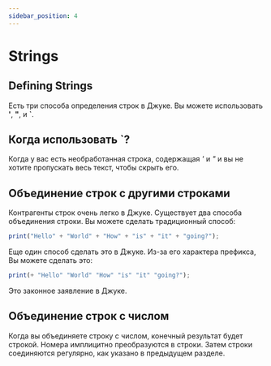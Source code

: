 ```yaml
---
sidebar_position: 4
---
```


# Strings

## Defining Strings
Есть три способа определения строк в Джуке. Вы можете использовать **'**, **"**, и **`**.

## Когда использовать **`**?
Когда у вас есть необработанная строка, содержащая *'* и *"* и вы не хотите пропускать весь текст, чтобы скрыть его.

## Объединение строк с другими строками
Контрагенты строк очень легко в Джуке. Существует два способа объединения строки. Вы можете сделать традиционный способ:


```jsx
print("Hello" + "World" + "How" + "is" + "it" + "going?");
```

Еще один способ сделать это в Джуке. Из-за его характера префикса, Вы можете сделать это:
```jsx
print(+ "Hello" "World" "How" "is" "it" "going?");
```

Это законное заявление в Джуке.

## Объединение строк с числом

Когда вы объединяете строку с числом, конечный результат будет строкой. Номера имплицитно преобразуются в строки. Затем строки соединяются регулярно, как указано в предыдущем разделе.
